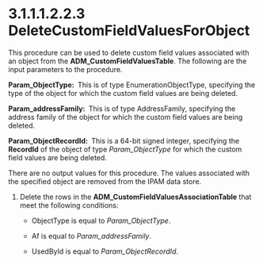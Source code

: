 <html dir="LTR" xmlns:mshelp="http://msdn.microsoft.com/mshelp" xmlns:ddue="http://ddue.schemas.microsoft.com/authoring/2003/5" xmlns:xlink="http://www.w3.org/1999/xlink" xmlns:tool="http://www.microsoft.com/tooltip">
 <body>
 <div id="header">
 <h1 class="heading">3.1.1.1.2.2.3 DeleteCustomFieldValuesForObject</h1>
 </div>
 <div id="mainSection">
 <div id="mainBody">
 <div id="allHistory" class="saveHistory"></div>
 <div id="sectionSection0" class="section" name="collapseableSection">
 

<p>This procedure can be used to delete custom field values
associated with an object from the <b>ADM_CustomFieldValuesTable</b>. The
following are the input parameters to the procedure.</p>

<p><b>Param_ObjectType: </b> This is of type
EnumerationObjectType, specifying the type of the object for which the custom
field values are being deleted.</p>

<p><b>Param_addressFamily: </b> This is of type
AddressFamily, specifying the address family of the object for which the custom
field values are being deleted.</p>

<p><b>Param_ObjectRecordId: </b> This is a 64-bit signed
integer, specifying the <b>RecordId</b> of the object of type <i>Param_ObjectType</i>
for which the custom field values are being deleted.</p>

<p>There are no output values for this procedure. The values
associated with the specified object are removed from the IPAM data store.</p>

<ol><li><p><span> </span>Delete the rows
in the <b>ADM_CustomFieldValuesAssociationTable</b> that meet the following
conditions:</p>

<ul><li><p><span><span> </span></span>ObjectType
is equal to <i>Param_ObjectType</i>.</p>

</li><li><p><span><span> </span></span>Af
is equal to <i>Param_addressFamily</i>.</p>

</li><li><p><span><span> </span></span>UsedById
is equal to <i>Param_ObjectRecordId</i>.</p>

</li></ul></li></ol>
 </div>
 </div>
 </div>
 </body>
</html>